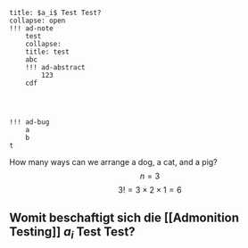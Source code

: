 ```ad-note
title: $a_i$ Test Test?
collapse: open
!!! ad-note
	test
	collapse:
	title: test
	abc
	!!! ad-abstract
		123
	cdf




!!! ad-bug
	a
	b
t
```


How many ways can we arrange a dog, a cat, and a pig?
$$n=3$$
$$3!=3×2×1=6$$

## Womit beschaftigt sich die [[Admonition Testing]] $a_i$ Test Test?